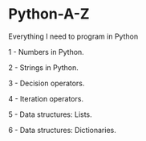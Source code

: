 # Python-A-Z
Everything I need to program in Python

1 - Numbers in Python.

2 - Strings in Python.

3 - Decision operators.

4 - Iteration operators.

5 - Data structures: Lists.

6 - Data structures: Dictionaries.
